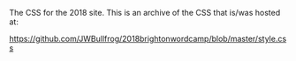 The CSS for the 2018 site. This is an archive of the CSS that is/was hosted at:

https://github.com/JWBullfrog/2018brightonwordcamp/blob/master/style.css
